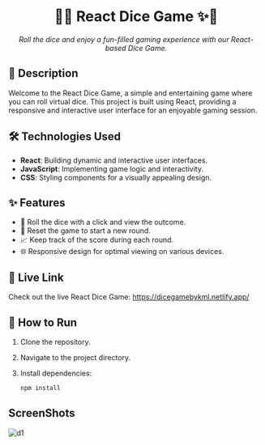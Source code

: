 <h1 align="center">
   🎲✨ React Dice Game ✨🎲
</h1>

<p align="center">
  <em>Roll the dice and enjoy a fun-filled gaming experience with our React-based Dice Game.</em>
</p>

## 🎲 Description

Welcome to the React Dice Game, a simple and entertaining game where you can roll virtual dice. This project is built using React, providing a responsive and interactive user interface for an enjoyable gaming session.

## 🛠️ Technologies Used

- **React**: Building dynamic and interactive user interfaces.
- **JavaScript**: Implementing game logic and interactivity.
- **CSS**: Styling components for a visually appealing design.

## ✨ Features

- 🎲 Roll the dice with a click and view the outcome.
- 🔄 Reset the game to start a new round.
- 📈 Keep track of the score during each round.
- 🌐 Responsive design for optimal viewing on various devices.

## 🚀 Live Link

Check out the live React Dice Game: https://dicegamebykml.netlify.app/

## 🏃 How to Run

1. Clone the repository.
2. Navigate to the project directory.
3. Install dependencies:

   ```bash
   npm install

## ScreenShots

![d1](https://github.com/Kamu08/Dice_game/assets/87929852/0bd41284-bc21-4f35-922e-6493b57ed0ac)
